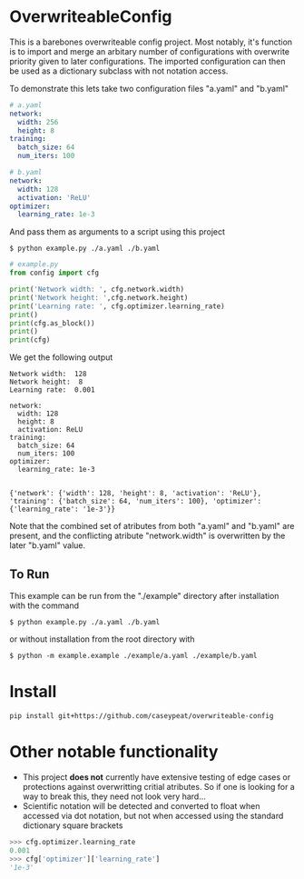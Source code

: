 # OverwriteableConfig

This is a barebones overwriteable config project. Most notably, it's function is to import and merge an arbitary number of configurations with overwrite priority given to later configurations. The imported configuration can then be used as a dictionary subclass with not notation access.

To demonstrate this lets take two configuration files "a.yaml" and "b.yaml"

```yaml
# a.yaml
network:
  width: 256
  height: 8
training:
  batch_size: 64
  num_iters: 100

```
```yaml
# b.yaml
network:
  width: 128
  activation: 'ReLU'
optimizer:
  learning_rate: 1e-3
```

And pass them as arguments to a script using this project

`$ python example.py ./a.yaml ./b.yaml`

```python
# example.py
from config import cfg

print('Network width: ', cfg.network.width)
print('Network height: ',cfg.network.height)
print('Learning rate: ', cfg.optimizer.learning_rate)
print()
print(cfg.as_block())
print()
print(cfg)
```

We get the following output

```
Network width:  128
Network height:  8
Learning rate:  0.001

network:
  width: 128
  height: 8
  activation: ReLU
training:
  batch_size: 64
  num_iters: 100
optimizer:
  learning_rate: 1e-3


{'network': {'width': 128, 'height': 8, 'activation': 'ReLU'}, 'training': {'batch_size': 64, 'num_iters': 100}, 'optimizer': {'learning_rate': '1e-3'}}
```

Note that the combined set of atributes from both "a.yaml" and "b.yaml" are present, and the conflicting atribute "network.width" is overwritten by the later "b.yaml" value.

## To Run

This example can be run from the "./example" directory after installation with the command

`$ python example.py ./a.yaml ./b.yaml`

or without installation from the root directory with

`$ python -m example.example ./example/a.yaml ./example/b.yaml`


# Install

`pip install git+https://github.com/caseypeat/overwriteable-config`

# Other notable functionality
- This project __does not__ currently have extensive testing of edge cases or protections against overwritting critial atributes. So if one is looking for a way to break this, they need not look very hard...
- Scientific notation will be detected and converted to float when accessed via dot notation, but not when accessed using the standard dictionary square brackets

```python
>>> cfg.optimizer.learning_rate
0.001
>>> cfg['optimizer']['learning_rate']
'1e-3'
```